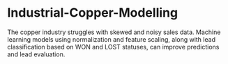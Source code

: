 # Industrial-Copper-Modelling
The copper industry struggles with skewed and noisy sales data. Machine learning models using normalization and feature scaling, along with lead classification based on WON and LOST statuses, can improve predictions and lead evaluation.
